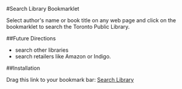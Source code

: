 #Search Library Bookmarklet

Select author's name or book title on any web page and click on the bookmarklet to search the Toronto Public Library.

##Future Directions

* search other libraries
* search retailers like Amazon or Indigo.

##Installation

Drag this link to your bookmark bar: <a href="javascript: (function() {
  var txt = window.getSelection().toString();
  var searchString = txt.replace(/\s/g, '+');
  window.location = 'http://www.torontopubliclibrary.ca/search.jsp?Ntt=' + encodeURIComponent(searchString);
})();">Search Library</a>

